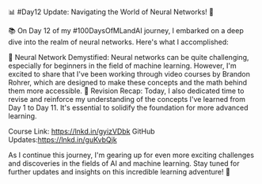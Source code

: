 📊 #Day12 Update: Navigating the World of Neural Networks! 🧠

📚 On Day 12 of my #100DaysOfMLandAI journey, I embarked on a deep dive into the realm of neural networks. Here's what I accomplished:

🔹 Neural Network Demystified: Neural networks can be quite challenging, especially for beginners in the field of machine learning. However, I'm excited to share that I've been working through video courses by Brandon Rohrer, which are designed to make these concepts and the math behind them more accessible.
🔹 Revision Recap: Today, I also dedicated time to revise and reinforce my understanding of the concepts I've learned from Day 1 to Day 11. It's essential to solidify the foundation for more advanced learning.

Course Link: https://lnkd.in/gyizVDbk
GitHub Updates:https://lnkd.in/guKvbQjk

As I continue this journey, I'm gearing up for even more exciting challenges and discoveries in the fields of AI and machine learning. Stay tuned for further updates and insights on this incredible learning adventure! 🚀
